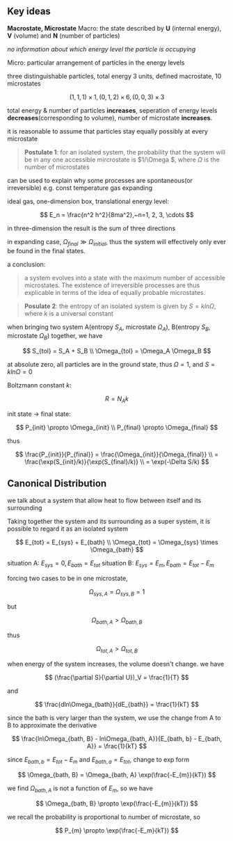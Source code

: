 ## Key ideas

**Macrostate, Microstate**
Macro: the state described by **U** (internal energy), **V** (volume) and **N** (number of particles)

*no information about which energy level the particle is occupying*

Micro: particular arrangement of particles in the energy levels

three distinguishable particles, total energy 3 units, defined macrostate, 10 microstates

$$
(1, 1, 1) \times 1, (0, 1, 2) \times 6, (0, 0, 3) \times 3
$$

total energy & number of particles **increases**, seperation of energy levels **decreases**(corresponding to volume), number of microstate **increases**.

it is reasonable to assume that particles stay equally possibly at every microstate

> **Postulate 1**: for an isolated system, the probability that the system will be in any one accessible mircrostate is $1/\Omega $, where $\Omega$ is the number of microstates

can be used to explain why some processes are spontaneous(or irreversible)
e.g. const temperature gas expanding

ideal gas, one-dimension box, translational energy level:

$$
E_n = \frac{n^2 h^2}{8ma^2},~n=1, 2, 3, \cdots
$$

in three-dimension the result is the sum of three directions

in expanding case, $\Omega_{final} \gg \Omega_{initial}$, thus the system will effectively only ever be found in the final states.

a conclusion:
>  a system evolves into a state with the maximum number of accessible microstates. The existence of irreversible processes are thus explicable in terms of the idea of equally probable microstates.

> **Posulate 2**: the entropy of an isolated system is given by $S = kln\Omega$, where k is a universal constant

when bringing two system A(entropy $S_A$, microstate $\Omega_A$), B(entropy $S_B$, microstate $\Omega_B$) together, we have

$$
S_{tol} = S_A + S_B \\
\Omega_{tol} = \Omega_A \Omega_B
$$

at absolute zero, all particles are in the ground state, thus $\Omega = 1$, and $S = kln\Omega = 0$

Boltzmann constant $k$:

$$
R = N_A k
$$

init state -> final state:

$$
P_{init} \propto \Omega_{init} \\
P_{final} \propto \Omega_{final}
$$

thus

$$
\frac{P_{init}}{P_{final}} = \frac{\Omega_{init}}{\Omega_{final}} \\
= \frac{\exp(S_{init}/k)}{\exp(S_{final}/k)} \\
= \exp(-\Delta S/k)
$$

## Canonical Distribution

we talk about a system that allow heat to flow between itself and its surrounding

Taking together the system and its surrounding as a super system, it is possible to regard it as an isolated system

$$
E_{tot} = E_{sys} + E_{bath} \\
\Omega_{tot} = \Omega_{sys} \times \Omega_{bath} 
$$

situation A: $E_{sys} = 0, E_{bath} = E_{tot}$
situation B: $E_{sys} = E_m, E_{bath} = E_{tot} - E_m$

forcing two cases to be in one microstate, 

$$
\Omega_{sys, A} = \Omega_{sys, B} = 1
$$

but

$$
\Omega_{bath, A} > \Omega_{bath, B}
$$

thus

$$
\Omega_{tot, A} > \Omega_{tot, B}
$$

when energy of the system increases, the volume doesn't change. we have

$$
(\frac{\partial S}{\partial U})_V = \frac{1}{T}
$$

and 

$$
\frac{dln\Omega_{bath}}{dE_{bath}} = \frac{1}{kT}
$$

since the bath is very larger than the system, we use the change from A to B to approximate the derivative

$$
\frac{ln\Omega_{bath, B} - ln\Omega_{bath, A}}{E_{bath, b} - E_{bath, A}} = \frac{1}{kT}
$$

since $E_{bath, b} = E_{tot} - E_m$ and $E_{bath, a} = E_{tot}$, change to exp form

$$
\Omega_{bath, B} = \Omega_{bath, A} \exp(\frac{-E_{m}}{kT})
$$

we find $\Omega_{bath, A}$ is not a function of $E_{m}$, so we have

$$
\Omega_{bath, B} \propto \exp(\frac{-E_{m}}{kT})
$$

we recall the probability is proportional to number of microstate, so

$$
P_{m} \propto \exp(\frac{-E_m}{kT})
$$
